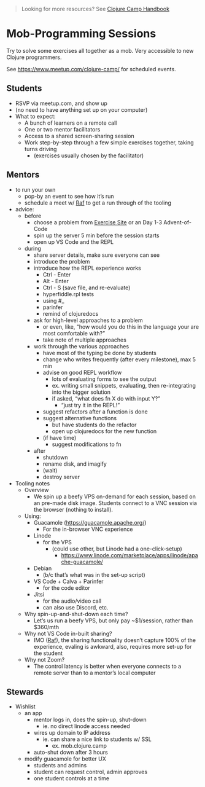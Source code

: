 > Looking for more resources? See [Clojure Camp Handbook](README.md)

# Mob-Programming Sessions

Try to solve some exercises all together as a mob. Very accessible to new Clojure programmers.

See https://www.meetup.com/clojure-camp/ for scheduled events.

## Students

- RSVP via meetup.com, and show up
- (no need to have anything set up on your computer)
- What to expect:
  - A bunch of learners on a remote call
  - One or two mentor facilitators
  - Access to a shared screen-sharing session
  - Work step-by-step through a few simple exercises together, taking turns driving
    - (exercises usually chosen by the facilitator)

## Mentors

- to run your own
  - pop-by an event to see how it’s run
  - schedule a meet w/ [Raf](mentors.md) to get a run through of the tooling
- advice:
  - before
    - choose a problem from [Exercise Site](exercise.md) or an Day 1-3 Advent-of-Code
    - spin up the server 5 min before the session starts
    - open up VS Code and the REPL
  - during
    - share server details, make sure everyone can see
    - introduce the problem
    - introduce how the REPL experience works
      - Ctrl - Enter
      - Alt - Enter
      - Ctrl - S (save file, and re-evaluate)
      - hyperfiddle.rpl tests
      - using #\_
      - parinfer
      - remind of clojuredocs
    - ask for high-level approaches to a problem
      - or even, like, “how would you do this in the language your are most comfortable with?”
      - take note of multiple approaches
    - work through the various approaches
      - have most of the typing be done by students
      - change who writes frequently (after every milestone), max 5 min
      - advise on good REPL workflow
        - lots of evaluating forms to see the output
        - ex. writing small snippets, evaluating, then re-integrating into the bigger solution
        - if asked, “what does fn X do with input Y?”
          - “just try it in the REPL!”
      - suggest refactors after a function is done
      - suggest alternative functions
        - but have students do the refactor
        - open up clojuredocs for the new function
      - (if have time)
        - suggest modifications to fn
    - after
      - shutdown
      - rename disk, and imagify
      - (wait)
      - destroy server
- Tooling notes
  - Overview
    - We spin up a beefy VPS on-demand for each session, based on an pre-made disk image. Students connect to a VNC session via the browser (nothing to install).
  - Using:
    - Guacamole (https://guacamole.apache.org/)
      - For the in-browser VNC experience
    - Linode
      - for the VPS
        - (could use other, but Linode had a one-click-setup)
          - https://www.linode.com/marketplace/apps/linode/apache-guacamole/
    - Debian
      - (b/c that’s what was in the set-up script)
    - VS Code + Calva + Parinfer
      - for the code editor
    - Jitsi
      - for the audio/video call
      - can also use Discord, etc.
  - Why spin-up-and-shut-down each time?
    - Let’s us run a beefy VPS, but only pay ~$1/session, rather than $360/mth
  - Why not VS Code in-built sharing?
    - IMO ([Raf](mentors.md)), the sharing functionality doesn’t capture 100% of the experience, evaling is awkward, also, requires more set-up for the student
  - Why not Zoom?
    - The control latency is better when everyone connects to a remote server than to a mentor’s local computer

## Stewards

- Wishlist
  - an app
    - mentor logs in, does the spin-up, shut-down
      - ie. no direct linode access needed
    - wires up domain to IP address
      - ie. can share a nice link to students w/ SSL
        - ex. mob.clojure.camp
    - auto-shut down after 3 hours
  - modify guacamole for better UX
    - students and admins
    - student can request control, admin approves
    - one student controls at a time

